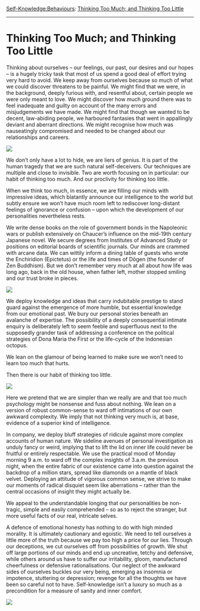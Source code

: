 [Self-Knowledge:](https://www.theschooloflife.com/thebookoflife/category/self-knowledge/)[Behaviours](https://www.theschooloflife.com/thebookoflife/category/self-knowledge/behaviours/): [Thinking Too Much; and Thinking Too Little](https://www.theschooloflife.com/thebookoflife/thinking-too-much-and-thinking-too-little/)

* * *

# Thinking Too Much; and Thinking Too Little

Thinking about ourselves – our feelings, our past, our desires and our hopes – is a hugely tricky task that most of us spend a good deal of effort trying very hard to avoid. We keep away from ourselves because so much of what we could discover threatens to be painful. We might find that we were, in the background, deeply furious with, and resentful about, certain people we were only meant to love. We might discover how much ground there was to feel inadequate and guilty on account of the many errors and misjudgements we have made. We might find that though we wanted to be decent, law-abiding people, we harboured fantasies that went in appallingly deviant and aberrant directions. We might recognise how much was nauseatingly compromised and needed to be changed about our relationships and careers.

![](https://i.pinimg.com/originals/95/f6/68/95f6688f6b5c5a9f4095f67498a7143c.jpg)

We don’t only have a lot to hide, we are liers of genius. It is part of the human tragedy that we are such natural self-deceivers. Our techniques are multiple and close to invisible. Two are worth focusing on in particular: our habit of thinking too much. And our proclivity for thinking too little.

When we think too much, in essence, we are filling our minds with impressive ideas, which blatantly announce our intelligence to the world but subtly ensure we won’t have much room left to rediscover long-distant feelings of ignorance or confusion – upon which the development of our personalities nevertheless rests.

We write dense books on the role of government bonds in the Napoleonic wars or publish extensively on Chaucer’s influence on the mid-19th century Japanese novel. We secure degrees from Institutes of Advanced Study or positions on editorial boards of scientific journals. Our minds are crammed with arcane data. We can wittily inform a dining table of guests who wrote the Enchiridion (Epictetus) or the life and times of Dōgen (the founder of Zen Buddhism). But we don’t remember very much at all about how life was long ago, back in the old house, when father left, mother stopped smiling and our trust broke in pieces.

![](http://www.scandinaviastandard.com/wp-content/uploads/2015/01/Vilhelm-Hammersh%C3%B8i-Interior-Stragegade-30-1901.jpg)

We deploy knowledge and ideas that carry indubitable prestige to stand guard against the emergence of more humble, but essential knowledge from our emotional past. We bury our personal stories beneath an avalanche of expertise. The possibility of a deeply consequential intimate enquiry is deliberately left to seem feeble and superfluous next to the supposedly grander task of addressing a conference on the political strategies of Dona Maria the First or the life-cycle of the Indonesian octopus.

We lean on the glamour of being learned to make sure we won’t need to learn too much that hurts.

Then there is our habit of thinking too little.

![](https://www.kunstkopie.de/kunst/vilhelm_hammershoi/snm143437.jpg)

Here we pretend that we are simpler than we really are and that too much psychology might be nonsense and fuss about nothing. We lean on a version of robust common-sense to ward off intimations of our own awkward complexity. We imply that not thinking very much is, at base, evidence of a superior kind of intelligence.

In company, we deploy bluff strategies of ridicule against more complex accounts of human nature. We sideline avenues of personal investigation as unduly fancy or weird, implying that to lift the lid on inner life could never be fruitful or entirely respectable. We use the practical mood of Monday morning 9 a.m. to ward off the complex insights of 3.a.m. the previous night, when the entire fabric of our existence came into question against the backdrop of a million stars, spread like diamonds on a mantle of black velvet. Deploying an attitude of vigorous common sense, we strive to make our moments of radical disquiet seem like aberrations – rather than the central occasions of insight they might actually be.

We appeal to the understandable longing that our personalities be non-tragic, simple and easily comprehended – so as to reject the stranger, but more useful facts of our real, intricate selves.

A defence of emotional honesty has nothing to do with high minded morality. It is ultimately cautionary and egoistic. We need to tell ourselves a little more of the truth because we pay too high a price for our lies. Through our deceptions, we cut ourselves off from possibilities of growth. We shut off large portions of our minds and end up uncreative, tetchy and defensive, while others around us have to suffer our irritability, gloom, manufactured cheerfulness or defensive rationalisations. Our neglect of the awkward sides of ourselves buckles our very being, emerging as insomnia or impotence, stuttering or depression; revenge for all the thoughts we have been so careful not to have. Self-knowledge isn’t a luxury so much as a precondition for a measure of sanity and inner comfort.

[![](https://img.youtube.com/vi/p5zLY3Wi8Uk/0.jpg)](https://www.youtube.com/embed/p5zLY3Wi8Uk '')
